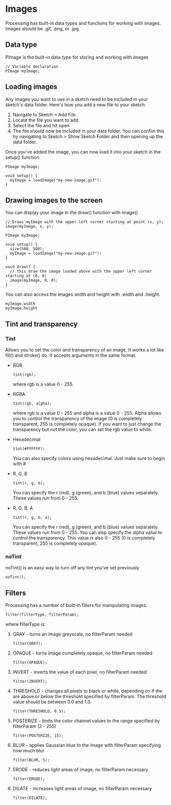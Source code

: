 # Images

Processing has built-in data types and functions for working with images. Images should be .gif, .png, or .jpg. 

## Data type

PImage is the built-in data type for storing and working with images
```
// Variable declaration
PImage myImage;
```

## Loading images

Any images you want to use in a sketch need to be included in your sketch's data folder. Here's how you add a new file to your sketch:

1. Navigate to Sketch > Add File
2. Locate the file you want to add
3. Select the file and hit open
4. The file should now be included in your data folder. You can confim this by navigating to Sketch > Show Sketch Folder and then opening up the data folder. 

Once you've added the image, you can now load it into your sketch in the setup() function. 
```
PImage myImage;

void setup() {
  myImage = loadImage("my-new-image.gif");
}
```

## Drawing images to the screen

You can display your image in the draw() function with image()
```
// Draws myImage with the upper left corner starting at point (x, y);
image(myImage, x, y);
```

```
PImage myImage;

void setup() {
  size(500, 500);
  myImage = loadImage("my-new-image.gif");
}

void draw() {
  // this draw the image loaded above with the upper left corner starting at (0, 0)
  image(myImage, 0, 0);
}
```

You can also access the images width and height with .width and .height.
```
myImage.width
myImage.height
```

## Tint and transparency

### Tint
Allows you to set the color and transparency of an image. It works a lot like fill() and stroke() do. It accepts arguments in the same format. 
* RGB
  ```
  tint(rgb);
  ```
  where rgb is a value 0 - 255. 

* RGBA
  ```
  tint(rgb, alpha);
  ```
  where rgb is a value 0 - 255 and alpha is a value 0 - 255. Alpha allows you to control the transparency of the image (0 is completely transparent, 255 is completely opaque). If you want to just change the transparency but not the color, you can set the rgb value to white.

* Hexadecimal
  ```
  tint(#FFFFFF);
  ```
  You can also specify colors using hexadecimal. Just make sure to begin with #

* R, G, B
  ```
  tint(r, g, b);
  ```
  You can specify the r (red), g (green), and b (blue) values separately. These values run from 0 - 255. 

* R, G, B, A
  ```
  tint(r, g, b, a);
  ```
   You can specify the r (red), g (green), and b (blue) values separately. These values run from 0 - 255. You can alsp specify the alpha value to control the transparency. This value is also 0 - 255 (0 is completely transparent, 255 is completely opaque).

### noTint

noTint() is an easy way to turn off any tint you've set previously
```
noTint();
```

## Filters

Processing has a number of built-in filters for manipulating images. 
```
filter(filterType, filterParam);
```
where filterType is:
1. GRAY - turns an image greyscale, no filterParam needed
    ```
    filter(GREY);
    ```
1. OPAQUE - turns image completely opaque, no filterParam needed
    ```
    filter(OPAQUE);
    ```
1. INVERT - inverts the value of each pixel, no filterParam needed
    ```
    filter(INVERT);
    ```
1. THRESHOLD - changes all pixels to black or white, depending on if the are above or below the threshold specified by filterParam. The threshold value should be between 0.0 and 1.0. 
    ```
    filter(THRESHOLD, 0.5);
    ```
1. POSTERIZE - limits the color channel values to the range specified by filterParam (2 - 255)
    ```
    filter(POSTERIZE, 15);
    ```
1. BLUR - applies Gaussian blue to the image with filterParam specifying how much blur
    ```
    filter(BLUR, 5);
    ```
1. ERODE - reduces light areas of image, no filterParam necessary
    ```
    filter(ERODE);
    ```
1. DILATE - increases light areas of image, no filterParam necessary
    ```
    filter(DILATE);
    ```
